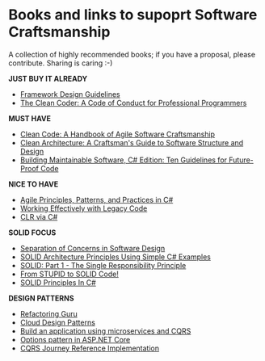 # Books and links to supoprt Software Craftsmanship

A collection of highly recommended books; if you have a proposal, please contribute.
Sharing is caring :-)

**JUST BUY IT ALREADY**

- [Framework Design Guidelines](https://www.amazon.com/Framework-Design-Guidelines-Conventions-Addison-Wesley-dp-0135896460/dp/0135896460/)
- [The Clean Coder: A Code of Conduct for Professional Programmers](https://www.amazon.com/Clean-Coder-Conduct-Professional-Programmers/dp/0137081073/)

**MUST HAVE**

- [Clean Code: A Handbook of Agile Software Craftsmanship](https://www.amazon.com/Clean-Code-Handbook-Software-Craftsmanship/dp/0132350882/)
- [Clean Architecture: A Craftsman's Guide to Software Structure and Design](https://www.amazon.com/Clean-Architecture-Craftsmans-Software-Structure/dp/0134494164/)
- [Building Maintainable Software, C# Edition: Ten Guidelines for Future-Proof Code](https://www.amazon.com/Building-Maintainable-Software-Guidelines-Future-Proof/dp/1491954523/)

**NICE TO HAVE**

- [Agile Principles, Patterns, and Practices in C#](https://www.amazon.com/Agile-Principles-Patterns-Practices-C/dp/0131857258/)
- [Working Effectively with Legacy Code](https://www.amazon.com/Working-Effectively-Legacy-Michael-Feathers/dp/0131177052/)
- [CLR via C#](https://www.amazon.com/CLR-via-4th-Developer-Reference/dp/0735667454/)

**SOLID FOCUS**

- [Separation of Concerns in Software Design](https://nalexn.github.io/separation-of-concerns/)
- [SOLID Architecture Principles Using Simple C# Examples](https://www.codeproject.com/Articles/703634/SOLID-architecture-principles-using-simple-Csharp)
- [SOLID: Part 1 - The Single Responsibility Principle](https://code.tutsplus.com/tutorials/solid-part-1-the-single-responsibility-principle--net-36074)
- [From STUPID to SOLID Code!](http://williamdurand.fr/2013/07/30/from-stupid-to-solid-code/)
- [SOLID Principles In C#](http://www.c-sharpcorner.com/UploadFile/damubetha/solid-principles-in-C-Sharp/)

**DESIGN PATTERNS**

- [Refactoring Guru](https://refactoring.guru/)
- [Cloud Design Patterns](https://docs.microsoft.com/en-us/azure/architecture/patterns/)
- [Build an application using microservices and CQRS](https://developer.ibm.com/technologies/microservices/articles/cl-build-app-using-microservices-and-cqrs-trs/)
- [Options pattern in ASP.NET Core](https://docs.microsoft.com/en-us/aspnet/core/fundamentals/configuration/options?view=aspnetcore-3.1)
- [CQRS Journey Reference Implementation](https://github.com/microsoftarchive/cqrs-journey)
